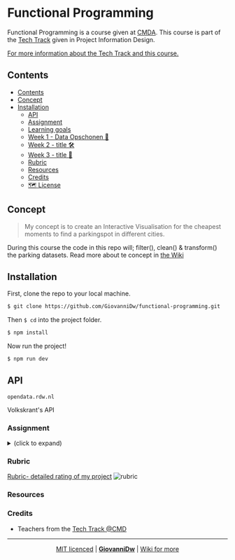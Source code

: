 # Functional Programming

Functional Programming is a course given at [CMDA](https://github.com/cmda). This course is part of the [Tech Track](https://github.com/cmda-tt) given in Project Information Design.  

[For more information about the Tech Track and this course.](https://github.com/cmda-tt/course-20-21)  

## Contents
  - [Contents](#contents)
  - [Concept](#concept)
  - [Installation](#installation)
    - [API](#api)
    - [Assignment](#assignment)
    - [Learning goals](#learning-goals)
    - [Week 1 - Data Opschonen 🐒](#week-1---data-opschonen-)
    - [Week 2 - title 🛠](#week-2---title-)
    - [Week 3 - title 🎁](#week-3---title-)
    - [Rubric](#rubric)
    - [Resources](#resources)
    - [Credits](#credits)
    - [🗺️ License](#️-license)

## Concept

> My concept is to create an Interactive Visualisation for the cheapest moments to find a parkingspot in different cities.  

During this course the code in this repo will; filter(), clean() & transform() the parking datasets. Read more about te concept in [the Wiki](https://github.com/GiovanniDw/functional-programming/wiki/Concept)

## Installation

First, clone the repo to your local machine.

```zsh
$ git clone https://github.com/GiovanniDw/functional-programming.git
```

Then `$ cd` into the project folder.

```zsh
$ npm install
```

Now run the project!

```zsh
$ npm run dev
```

## API

`opendata.rdw.nl`

Volkskrant's API

### Assignment

<details>
  <summary></strong> (click to expand)</summary>

**During this course** _I will_

 - Apply functional programming patterns to clean & transform data.
 - Develop a concept for _The Volkskrant_ based on external datasets
 - Create interactive visualizations with data by using D3
 - 
### Learning goals

-   _You can ..._
-   _You can ..._
-   _You can ..._

### Week 1 - Data Opschonen 🐒

Goal: `map()` & `filter()` & functional chains toepassen
--> hoe heb ik dit gedaan? --> verwijzing naar wiki, of inklappen?

### Week 2 - title 🛠

Goal: xxx

### Week 3 - title 🎁

Goal: xxx

</details>

### Rubric

[Rubric- detailed rating of my project](https://github.com/deannabosschert/functional-programming-2021/wiki/Rubric)
![rubric](https://github.com/deannabosschert/functional-programming-2021/blob/master/src/img/rubric.png)



### Resources

### Credits

- Teachers from the [Tech Track @CMD](https://github.com/cmda-tt/)

---

<p align="center"><a align="left" href="https://github.com/GiovanniDw/functional-programming/blob/main/LICENSE">MIT licenced</a> | <a align="center" href="https://github.com/GiovanniDw/functional-programming/wiki"><b>GiovanniDw</b></a> | <a align="right" href="https://github.com/GiovanniDw/functional-programming/wiki">Wiki for more</a>
</p>
